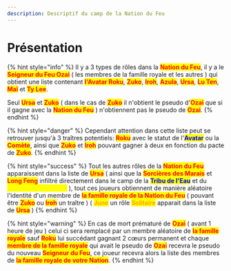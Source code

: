 ```yaml
---
description: Descriptif du camp de la Nation du Feu
---
```


# Présentation

{% hint style="info" %}
Il y a 3 types de rôles dans la <mark style="color:red;">**Nation du Feu**</mark>, il y a le <mark style="color:red;">**Seigneur du Feu Ozai**</mark> ( les membres de la famille royale et les autres ) qui obtient une liste contenant <mark style="color:red;">**l'Avatar Roku**</mark>, <mark style="color:red;">**Zuko**</mark>, <mark style="color:red;">**Iroh**</mark>, <mark style="color:red;">**Azula**</mark>, <mark style="color:red;">**Ursa**</mark>, <mark style="color:red;">**Lu Ten**</mark>, <mark style="color:red;">**Maï**</mark> et <mark style="color:red;">**Ty Lee**</mark>.

Seul <mark style="color:red;">**Ursa**</mark> et <mark style="color:red;">**Zuko**</mark> ( dans le cas de <mark style="color:red;">**Zuko**</mark> il n'obtient le pseudo d'<mark style="color:red;">**Ozai**</mark> que si il gagne avec la <mark style="color:red;">**Nation du Feu**</mark> ) n'obtiennent pas le pseudo de <mark style="color:red;">**Ozai**</mark>.
{% endhint %}

{% hint style="danger" %}
Cependant attention dans cette liste peut se retrouver jusqu'à 3 traîtres potentiels: <mark style="color:red;">**Roku**</mark> avec le statut de l'<mark style="color:blue;">**Avatar**</mark> ou la <mark style="color:red;">**Comète**</mark>, ainsi que <mark style="color:red;">**Zuko**</mark> et <mark style="color:red;">**Iroh**</mark> pouvant gagner à deux en fonction du pacte de <mark style="color:red;">**Zuko**</mark>.
{% endhint %}

{% hint style="success" %}
Tout les autres rôles de la <mark style="color:red;">**Nation du Feu**</mark> apparaissent dans la liste de <mark style="color:red;">**Ursa**</mark> ( ainsi que la <mark style="color:red;">**Sorcières des Marais**</mark> et <mark style="color:red;">**Long Feng**</mark> infiltré directement dans le camp de la <mark style="color:blue;">**Tribu de l'Eau**</mark> et du <mark style="color:yellow;">**Royaume de la Terre**</mark> ), tout ces joueurs obtiennent de manière aléatoire l'identité d'un membre de <mark style="color:red;">**la famille royale de la Nation du Feu**</mark> ( pouvant être <mark style="color:red;">**Zuko**</mark> ou <mark style="color:red;">**Iroh**</mark> un traître ) ( <mark style="color:orange;">**June**</mark> un rôle <mark style="color:orange;">**Solitaire**</mark> apparait dans la liste de <mark style="color:red;">**Ursa**</mark> )
{% endhint %}

{% hint style="warning" %}
En cas de mort prématuré de <mark style="color:red;">**Ozai**</mark> ( avant 1 heure de jeu ) celui ci sera remplacé par un membre aléatoire de <mark style="color:red;">**la famille royale**</mark> sauf <mark style="color:red;">**Roku**</mark> lui succédant gagnant 2 cœurs permanent et chaque <mark style="color:red;">**membre de la famille royale**</mark> qui avait le pseudo de <mark style="color:red;">**Ozai**</mark> recevra le pseudo du nouveau <mark style="color:red;">**Seigneur du Feu**</mark>, ce joueur recevra alors la liste des membres de <mark style="color:red;">**la famille royale de votre Nation**</mark>.
{% endhint %}
